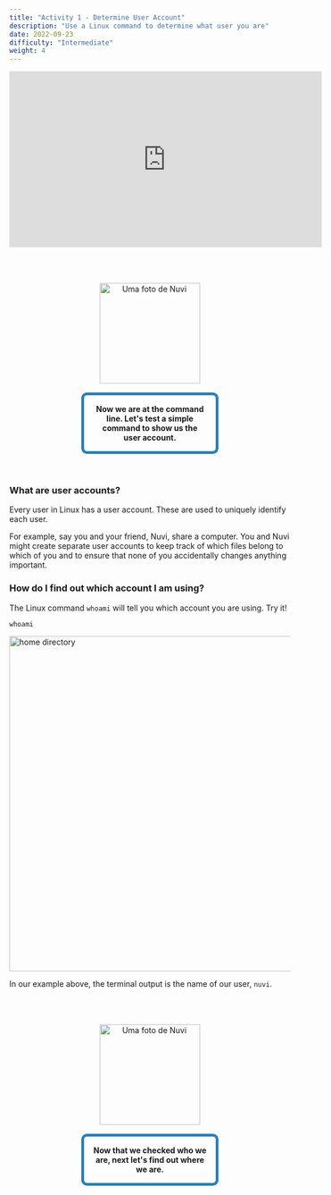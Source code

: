 ```yaml
---
title: "Activity 1 - Determine User Account"
description: "Use a Linux command to determine what user you are"
date: 2022-09-23
difficulty: "Intermediate"
weight: 4
---
```


<iframe style="display: block; margin: auto;" width="560" height="315" src="https://www.youtube.com/embed/XAtCQ9S1vSI" frameborder="0" alt="A YouTube video demonstrating how to create a user account in Linux" allow="accelerometer; autoplay; clipboard-write; encrypted-media; gyroscope; picture-in-picture" allowfullscreen></iframe>

<div style="margin: 1rem;padding: 2rem 2rem;text-align: center;">
    <div style="display: inline-block;padding: 1rem 1rem;vertical-align: middle;">
        <img src="../images/nuvi.PNG?" alt="Uma foto de Nuvi" width="180" height="180" />
    </div>
    <div style="display: inline-block;padding: 1rem 1rem;vertical-align: middle;width:50%;border:5px solid #2980b9;border-radius:10px;font-weight: bold;">
        Now we are at the command line. Let's test a simple command to show us the user account.
    </div>
</div>

### What are user accounts?

Every user in Linux has a user account. These are used to uniquely identify each user.

For example, say you and your friend, Nuvi, share a computer. You and Nuvi might create separate user accounts to keep track of which files belong to which of you and to ensure that none of you accidentally changes anything important.

### How do I find out which account I am using?

The Linux command `whoami` will tell you which account you are using. Try it!

```
whoami
```

<!---![home directory](../images/01_whoami.png?classes=border,shadow) --->
<img src="../images/01_whoami.png" alt="home directory" style="width:600px;"/>

In our example above, the terminal output is the name of our user, `nuvi`.

<div style="margin: 1rem;padding: 2rem 2rem;text-align: center;">
    <div style="display: inline-block;padding: 1rem 1rem;vertical-align: middle;">
        <img src="../images/nuvi.PNG?" alt="Uma foto de Nuvi" width="180" height="180" />
    </div>
    <div style="display: inline-block;padding: 1rem 1rem;vertical-align: middle;width:50%;border:5px solid #2980b9;border-radius:10px;font-weight: bold;">
        Now that we checked who we are, next let's find out where we are.
    </div>
</div>
